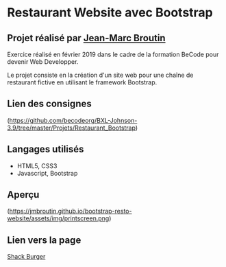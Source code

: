 # Restaurant Website avec Bootstrap

## Projet réalisé par [Jean-Marc Broutin](https://github.com/jmbroutin)

Exercice réalisé en février 2019 dans le cadre de la formation BeCode pour devenir Web Developper.

Le projet consiste en la création d'un site web pour une chaîne de restaurant fictive en utilisant le framework Bootstrap. 

## Lien des consignes
(https://github.com/becodeorg/BXL-Johnson-3.9/tree/master/Projets/Restaurant_Bootstrap)

## Langages utilisés

* HTML5, CSS3
* Javascript, Bootstrap

## Aperçu

(https://jmbroutin.github.io/bootstrap-resto-website/assets/img/printscreen.png)

## Lien vers la page 

[Shack Burger](https://jmbroutin.github.io/bootstrap-resto-website/)
